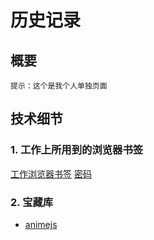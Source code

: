# 历史记录

## 概要
`提示：这个是我个人单独页面`

## 技术细节
### 1. 工作上所用到的浏览器书签
[工作浏览器书签](https://cdn.chinachdu.com/webStatic/xin_docs/workJob_bookmarks0118.html)
[密码](workJob_pass.csv)


### 2. 宝藏库
* [animejs](https://animejs.com/)